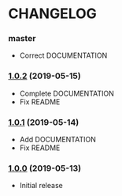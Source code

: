 CHANGELOG
=========

### master

- Correct DOCUMENTATION

### [1.0.2](https://github.com/webeweb/smsmode-bundle/tree/v1.0.2) (2019-05-15)

- Complete DOCUMENTATION
- Fix README

### [1.0.1](https://github.com/webeweb/smsmode-bundle/tree/v1.0.1) (2019-05-14)

- Add DOCUMENTATION
- Fix README

### [1.0.0](https://github.com/webeweb/smsmode-bundle/tree/v1.0.0) (2019-05-13)

- Initial release
